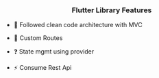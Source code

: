 
### <div align="center">Flutter Library Features</div>  
  

- 🔭 Followed clean code architecture with MVC
  

- 🌱 Custom Routes 
  

- ❓ State mgmt using provider
  

- ⚡ Consume Rest Api



<br/>  









